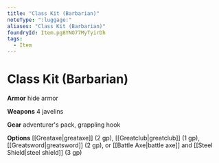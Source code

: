 ```yaml
---
title: "Class Kit (Barbarian)"
noteType: ":luggage:"
aliases: "Class Kit (Barbarian)"
foundryId: Item.pg8YNO77MyTyirDh
tags:
  - Item
---
```


# Class Kit (Barbarian)

**Armor** hide armor

**Weapons** 4 javelins

**Gear** adventurer's pack, grappling hook

**Options** [[Greataxe|greataxe]] (2 gp), [[Greatclub|greatclub]] (1 gp), [[Greatsword|greatsword]] (2 gp), or [[Battle Axe|battle axe]] and [[Steel Shield|steel shield]] (3 gp)
